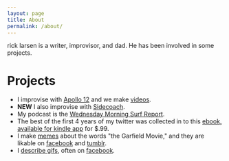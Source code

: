 ```yaml
---
layout: page
title: About
permalink: /about/
---
```


rick larsen is a writer, improvisor, and dad. He has been involved in some projects.

# Projects

- I improvise with [Apollo 12](http://www.thetorchtheatre.com/events/event/trifecta/) and we make [videos](https://www.youtube.com/channel/UC-IADcfBooFqQ5tA1RiASlQ).
- **NEW** I also improvise with [Sidecoach](ttp://www.thetorchtheatre.com/events/event/revolver/).
- My podcast is the [Wednesday Morning Surf Report](https://wednesdaymorningsurfreport.podbean.com/).
- The best of the first 4 years of my twitter was collected in to this [ebook, available for kindle app](https://www.amazon.com/How-Draw-Unicorn-Rick-Larsen-ebook/dp/B00BNW0YZA/ref=sr_1_sc_1?ie=UTF8&qid=1535164930&sr=8-1-spell&keywords=how+to+draw+a+unicorn+rlarsen) for $.99.
- I make [memes](/memes) about the words "the Garfield Movie," and they are likable on [facebook](https://www.facebook.com/theGarfieldMovieMemes/) and [tumblr](https://www.tumblr.com/blog/garfieldmoviememes).
- I [describe gifs](/gifdescriber), often on [facebook](https://www.facebook.com/gifdescriber).
